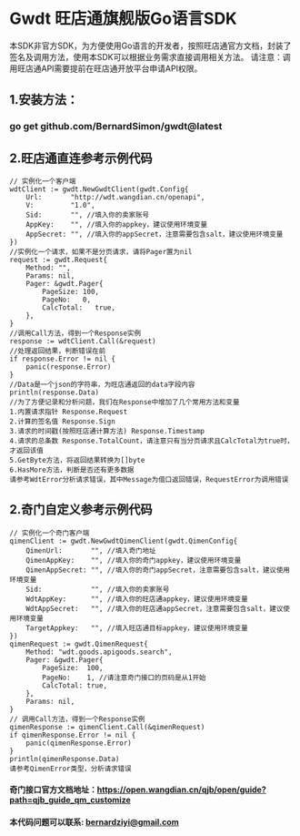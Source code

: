# Gwdt 旺店通旗舰版Go语言SDK

本SDK非官方SDK，为方便使用Go语言的开发者，按照旺店通官方文档，封装了签名及调用方法，使用本SDK可以根据业务需求直接调用相关方法。
请注意：调用旺店通API需要提前在旺店通开放平台申请API权限。

## 1.安装方法：
### go get github.com/BernardSimon/gwdt@latest
## 2.旺店通直连参考示例代码
    // 实例化一个客户端
	wdtClient := gwdt.NewGwdtClient(gwdt.Config{
		Url:       "http://wdt.wangdian.cn/openapi",
		V:         "1.0",
		Sid:       "", //填入你的卖家账号
		AppKey:    "", //填入你的appkey，建议使用环境变量
		AppSecret: "", //填入你的appSecret，注意需要包含salt，建议使用环境变量
	})
    //实例化一个请求，如果不是分页请求，请将Pager置为nil
	request := gwdt.Request{
		Method: "",
		Params: nil,
		Pager: &gwdt.Pager{
			PageSize: 100,
			PageNo:   0,
			CalcTotal:   true,
		},
	}
	//调用Call方法，得到一个Response实例
	response := wdtClient.Call(&request)
    //处理返回结果，判断错误在前
	if response.Error != nil {
		panic(response.Error)
	}
    //Data是一个json的字符串，为旺店通返回的data字段内容
	println(response.Data)
    //为了方便记录和分析问题，我们在Response中增加了几个常用方法和变量
    1.内置请求指针 Response.Request
    2.计算的签名值 Response.Sign
    3.请求的时间戳(按照旺店通计算方法) Response.Timestamp
    4.请求的总条数 Response.TotalCount，请注意只有当分页请求且CalcTotal为true时，才返回该值
    5.GetByte方法，将返回结果转换为[]byte
    6.HasMore方法，判断是否还有更多数据
    请参考WdtError分析请求错误，其中Message为借口返回错误，RequestError为调用错误
## 2.奇门自定义参考示例代码
    // 实例化一个奇门客户端
	qimenClient := gwdt.NewGwdtQimenClient(gwdt.QimenConfig{
		QimenUrl:       "", //填入奇门地址
		QimenAppKey:    "", //填入你的奇门appkey，建议使用环境变量
		QimenAppSecret: "", //填入你的奇门appSecret，注意需要包含salt，建议使用环境变量
		Sid:            "", //填入你的卖家账号
		WdtAppKey:      "", //填入你的旺店通appkey，建议使用环境变量
		WdtAppSecret:   "", //填入你的旺店通appSecret，注意需要包含salt，建议使用环境变量
		TargetAppkey:   "", //填入旺店通目标appkey，建议使用环境变量
	})
	qimenRequest := gwdt.QimenRequest{
		Method: "wdt.goods.apigoods.search",
		Pager: &gwdt.Pager{
			PageSize:  100,
			PageNo:    1, //请注意奇门接口的页码是从1开始
			CalcTotal: true,
		},
		Params: nil,
	}
    // 调用Call方法，得到一个Response实例
	qimenResponse := qimenClient.Call(&qimenRequest)
	if qimenResponse.Error != nil {
		panic(qimenResponse.Error)
	}
	println(qimenResponse.Data)
    请参考QimenError类型，分析请求错误
#### 奇门接口官方文档地址：https://open.wangdian.cn/qjb/open/guide?path=qjb_guide_qm_customize
#### 本代码问题可以联系: bernardziyi@gmail.com